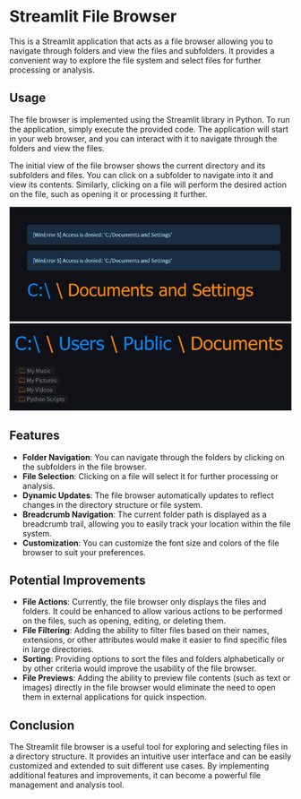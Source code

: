 # Streamlit File Browser

This is a Streamlit application that acts as a file browser allowing you to navigate through folders and view the files and subfolders. It provides a convenient way to explore the file system and select files for further processing or analysis.

## Usage

The file browser is implemented using the Streamlit library in Python. To run the application, simply execute the provided code. The application will start in your web browser, and you can interact with it to navigate through the folders and view the files.

The initial view of the file browser shows the current directory and its subfolders and files. You can click on a subfolder to navigate into it and view its contents. Similarly, clicking on a file will perform the desired action on the file, such as opening it or processing it further.

!["exploer view"](st_explorer_1.jpg)
!["exploer view"](st_explorer_2.jpg)

## Features

- **Folder Navigation**: You can navigate through the folders by clicking on the subfolders in the file browser.
- **File Selection**: Clicking on a file will select it for further processing or analysis.
- **Dynamic Updates**: The file browser automatically updates to reflect changes in the directory structure or file system.
- **Breadcrumb Navigation**: The current folder path is displayed as a breadcrumb trail, allowing you to easily track your location within the file system.
- **Customization**: You can customize the font size and colors of the file browser to suit your preferences.

## Potential Improvements

- **File Actions**: Currently, the file browser only displays the files and folders. It could be enhanced to allow various actions to be performed on the files, such as opening, editing, or deleting them.
- **File Filtering**: Adding the ability to filter files based on their names, extensions, or other attributes would make it easier to find specific files in large directories.
- **Sorting**: Providing options to sort the files and folders alphabetically or by other criteria would improve the usability of the file browser.
- **File Previews**: Adding the ability to preview file contents (such as text or images) directly in the file browser would eliminate the need to open them in external applications for quick inspection.

## Conclusion

The Streamlit file browser is a useful tool for exploring and selecting files in a directory structure. It provides an intuitive user interface and can be easily customized and extended to suit different use cases. By implementing additional features and improvements, it can become a powerful file management and analysis tool.

